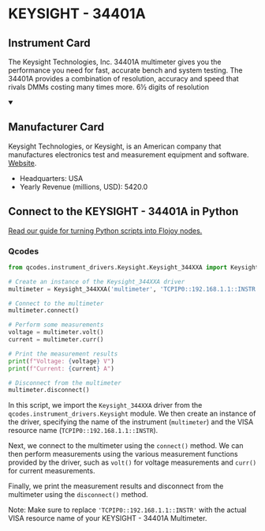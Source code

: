
# KEYSIGHT - 34401A

## Instrument Card

The Keysight Technologies, Inc. 34401A multimeter gives you the performance you need for fast, accurate bench and system testing. The 34401A provides a combination of resolution, accuracy and speed that rivals DMMs costing many times more. 6½ digits of resolution

<details open>
<summary><h2>Manufacturer Card</h2></summary>
Keysight Technologies, or Keysight, is an American company that manufactures electronics test and measurement equipment and software. <a href=https://www.keysight.com/us/en/home.html>Website</a>.
<br>
<ul>
  <li>Headquarters: USA</li>
  <li>Yearly Revenue (millions, USD): 5420.0</li>
</ul>
</details>

## Connect to the KEYSIGHT - 34401A in Python

[Read our guide for turning Python scripts into Flojoy nodes.](https://docs.flojoy.ai/custom-nodes/creating-custom-node/)


### Qcodes


```python
from qcodes.instrument_drivers.Keysight.Keysight_344XXA import Keysight_344XXA

# Create an instance of the Keysight_344XXA driver
multimeter = Keysight_344XXA('multimeter', 'TCPIP0::192.168.1.1::INSTR')

# Connect to the multimeter
multimeter.connect()

# Perform some measurements
voltage = multimeter.volt()
current = multimeter.curr()

# Print the measurement results
print(f"Voltage: {voltage} V")
print(f"Current: {current} A")

# Disconnect from the multimeter
multimeter.disconnect()
```

In this script, we import the `Keysight_344XXA` driver from the `qcodes.instrument_drivers.Keysight` module. We then create an instance of the driver, specifying the name of the instrument (`multimeter`) and the VISA resource name (`TCPIP0::192.168.1.1::INSTR`). 

Next, we connect to the multimeter using the `connect()` method. We can then perform measurements using the various measurement functions provided by the driver, such as `volt()` for voltage measurements and `curr()` for current measurements. 

Finally, we print the measurement results and disconnect from the multimeter using the `disconnect()` method.

Note: Make sure to replace `'TCPIP0::192.168.1.1::INSTR'` with the actual VISA resource name of your KEYSIGHT - 34401A Multimeter.

